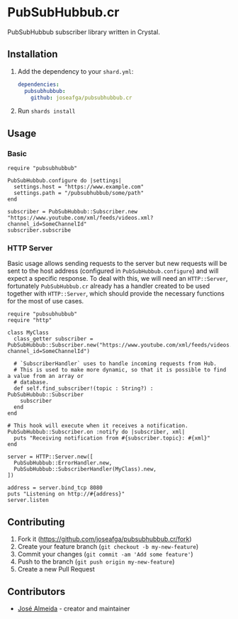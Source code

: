 # PubSubHubbub.cr

PubSubHubbub subscriber library written in Crystal.

## Installation

1. Add the dependency to your `shard.yml`:

   ```yaml
   dependencies:
     pubsubhubbub:
       github: joseafga/pubsubhubbub.cr
   ```

2. Run `shards install`

## Usage

### Basic

```crystal
require "pubsubhubbub"

PubSubHubbub.configure do |settings|
  settings.host = "https://www.example.com"
  settings.path = "/pubsubhubbub/some/path"
end

subscriber = PubSubHubbub::Subscriber.new "https://www.youtube.com/xml/feeds/videos.xml?channel_id=SomeChannelId"
subscriber.subscribe
```

### HTTP Server

Basic usage allows sending requests to the server but new requests will be sent to the host address (configured in `PubSubHubbub.configure`) and will expect a specific response. To deal with this, we will need an `HTTP::Server`, fortunately `PubSubHubbub.cr` already has a handler created to be used together with `HTTP::Server`, which should provide the necessary functions for the most of use cases.

```crystal
require "pubsubhubbub"
require "http"

class MyClass
  class_getter subscriber = PubSubHubbub::Subscriber.new("https://www.youtube.com/xml/feeds/videos.xml?channel_id=SomeChannelId")

  # `SubscriberHandler` uses to handle incoming requests from Hub.
  # This is used to make more dynamic, so that it is possible to find a value from an array or
  # database.
  def self.find_subscriber!(topic : String?) : PubSubHubbub::Subscriber
    subscriber
  end
end

# This hook will execute when it receives a notification.
PubSubHubbub::Subscriber.on :notify do |subscriber, xml|
  puts "Receiving notification from #{subscriber.topic}: #{xml}"
end

server = HTTP::Server.new([
  PubSubHubbub::ErrorHandler.new,
  PubSubHubbub::SubscriberHandler(MyClass).new,
])

address = server.bind_tcp 8080
puts "Listening on http://#{address}"
server.listen
```

## Contributing

1. Fork it (<https://github.com/joseafga/pubsubhubbub.cr/fork>)
2. Create your feature branch (`git checkout -b my-new-feature`)
3. Commit your changes (`git commit -am 'Add some feature'`)
4. Push to the branch (`git push origin my-new-feature`)
5. Create a new Pull Request

## Contributors

- [José Almeida](https://github.com/joseafga) - creator and maintainer
